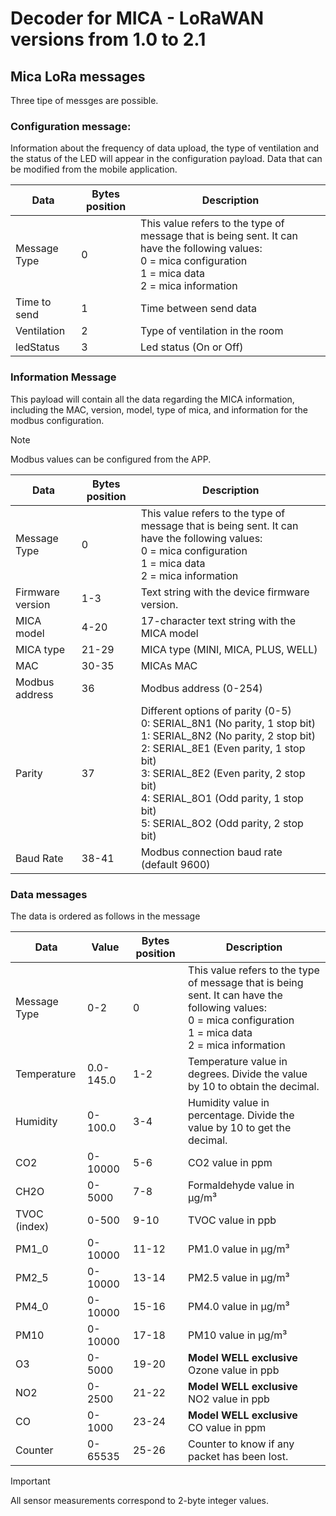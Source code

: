 # Decoder for MICA - LoRaWAN versions from 1.0 to 2.1

## Mica LoRa messages

Three tipe of messges are possible.

### Configuration message:

Information about the frequency of data upload, the type of ventilation and the status of the LED will appear in the configuration payload. Data that can be modified from the mobile application.

| Data         | Bytes position | Description                                                                                                                                                             |
| ------------ | -------------- | ----------------------------------------------------------------------------------------------------------------------------------------------------------------------- |
| Message Type | 0              | This value refers to the type of message that is being sent. It can have the following values: <br> 0 = mica configuration <br> 1 = mica data <br> 2 = mica information |
| Time to send | 1              | Time between send data                                                                                                                                                  |
| Ventilation  | 2              | Type of ventilation in the room                                                                                                                                         |
| ledStatus    | 3              | Led status (On or Off)                                                                                                                                                  |

### Information Message

This payload will contain all the data regarding the MICA information, including the MAC, version, model, type of mica, and information for the modbus configuration.

> [!NOTE]
> Modbus values can be configured from the APP.

| Data             | Bytes position | Description                                                                                                                                                                                                                                                                                               |
| ---------------- | -------------- | --------------------------------------------------------------------------------------------------------------------------------------------------------------------------------------------------------------------------------------------------------------------------------------------------------- |
| Message Type     | 0              | This value refers to the type of message that is being sent. It can have the following values: <br> 0 = mica configuration <br> 1 = mica data <br> 2 = mica information                                                                                                                                   |
| Firmware version | 1-3            | Text string with the device firmware version.                                                                                                                                                                                                                                                             |
| MICA model       | 4-20           | 17-character text string with the MICA model                                                                                                                                                                                                                                                              |
| MICA type        | 21-29          | MICA type (MINI, MICA, PLUS, WELL)                                                                                                                                                                                                                                                                        |
| MAC              | 30-35          | MICAs MAC                                                                                                                                                                                                                                                                                                 |
| Modbus address   | 36             | Modbus address (0-254)                                                                                                                                                                                                                                                                                    |
| Parity           | 37             | Different options of parity (0-5) <br> 0: SERIAL_8N1 (No parity, 1 stop bit) <br> 1: SERIAL_8N2 (No parity, 2 stop bit) <br> 2: SERIAL_8E1 (Even parity, 1 stop bit) <br> 3: SERIAL_8E2 (Even parity, 2 stop bit) <br> 4: SERIAL_8O1 (Odd parity, 1 stop bit) <br> 5: SERIAL_8O2 (Odd parity, 2 stop bit) |
| Baud Rate        | 38-41          | Modbus connection baud rate (default 9600)                                                                                                                                                                                                                                                                |

### Data messages

The data is ordered as follows in the message

| Data         | Value     | Bytes position | Description                                                                                                                                                             |
| ------------ | --------- | -------------- | ----------------------------------------------------------------------------------------------------------------------------------------------------------------------- |
| Message Type | 0-2       | 0              | This value refers to the type of message that is being sent. It can have the following values: <br> 0 = mica configuration <br> 1 = mica data <br> 2 = mica information |
| Temperature  | 0.0-145.0 | 1-2            | Temperature value in degrees. Divide the value by 10 to obtain the decimal.                                                                                             |
| Humidity     | 0-100.0   | 3-4            | Humidity value in percentage. Divide the value by 10 to get the decimal.                                                                                                |
| CO2          | 0-10000   | 5-6            | CO2 value in ppm                                                                                                                                                        |
| CH2O         | 0-5000    | 7-8            | Formaldehyde value in µg/m³                                                                                                                                             |
| TVOC (index) | 0-500     | 9-10           | TVOC value in ppb                                                                                                                                                       |
| PM1_0        | 0-10000   | 11-12          | PM1.0 value in µg/m³                                                                                                                                                    |
| PM2_5        | 0-10000   | 13-14          | PM2.5 value in µg/m³                                                                                                                                                    |
| PM4_0        | 0-10000   | 15-16          | PM4.0 value in µg/m³                                                                                                                                                    |
| PM10         | 0-10000   | 17-18          | PM10 value in µg/m³                                                                                                                                                     |
| O3           | 0-5000    | 19-20          | **Model WELL exclusive** <br> Ozone value in ppb                                                                                                                            |
| NO2          | 0-2500    | 21-22          | **Model WELL exclusive** <br> NO2 value in ppb                                                                                                                              |
| CO           | 0-1000    | 23-24          | **Model WELL exclusive** <br> CO value in ppm                                                                                                                               |
| Counter      | 0-65535   | 25-26          | Counter to know if any packet has been lost.                                                                                                                            |

> [!IMPORTANT]
> All sensor measurements correspond to 2-byte integer values.
